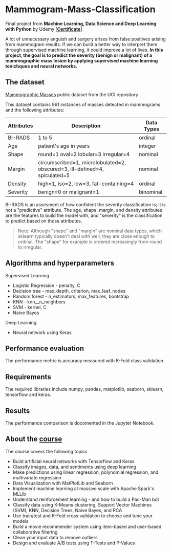 # Mammogram-Mass-Classification
Final project from **Machine Learning, Data Science and Deep Learning with Python** by Udemy [**[Certificate](https://www.udemy.com/certificate/UC-0ba42c7d-2146-4d5e-97fe-9d8104e91eda/)**]

A lot of unnecessary anguish and surgery arises from false positives arising from mammogram results. If we can build a better way to interpret them through supervised machine learning, it could improve a lot of lives. **In this project, the goal is to predict the severity (benign or malignant) of a mammographic mass lesion by applying supervised machine learning tenichques and neural networks.**

## The dataset
[Mammographic Masses](https://archive.ics.uci.edu/ml/datasets/Mammographic+Mass) public dataset from the UCI repository

This dataset contains 961 instances of masses detected in mammograms and the following attributes:

| Attributes | Description | Data Types |
| ------ | ------ | ------ |
| BI-RADS | 1 to 5 | ordinal |
| Age | patient's age in years | integer |
| Shape | round=1 oval=2 lobular=3 irregular=4 | nominal |
| Margin | circumscribed=1, microlobulated=2, obscured=3, ill-defined=4, spiculated=5 | nominal | 
| Density | high=1, iso=2, low=3, fat-containing=4 | ordinal |
| Severity | benign=0 or malignant=1 | binominal | 

BI-RADS is an assesment of how confident the severity classification is; it is not a "predictive" attribute. The age, shape, margin, and density attributes are the features to build the model with, and "severity" is the classification to predict based on those attributes. 

> Note: 
Although "shape" and "margin" are nominal data types, which sklearn typically doesn't deal with well, they are close enough to ordinal. The "shape" for example is ordered increasingly from round to irregular.

## Algorithms and hyperparameters

Supervised Learning
- Logistic Regression - penalty, C
- Decision tree - max_depth, criterion, max_leaf_nodes
- Random forest - n_estimators, max_features, bootstrap
- KNN - knn__n_neighbors
- SVM - kernel, C
- Naive Bayes

Deep Learning
- Neural network using Keras

## Performance evaluation
The performance metric is accuracy measured with K-Fold class validation.

## Requirements
The required libraries include numpy, pandas, matplotlib, seaborn, sklearn, tensorflow and keras.

## Results
The performance comparison is docomented in the Jupyter Notebook. 

## About the [course](https://www.udemy.com/course/data-science-and-machine-learning-with-python-hands-on/learn/lecture/14315154#overview)
The course covers the following topics
- Build artificial neural networks with Tensorflow and Keras
- Classify images, data, and sentiments using deep learning
- Make predictions using linear regression, polynomial regression, and multivariate regression
- Data Visualization with MatPlotLib and Seaborn
- Implement machine learning at massive scale with Apache Spark's MLLib
- Understand reinforcement learning - and how to build a Pac-Man bot
- Classify data using K-Means clustering, Support Vector Machines (SVM), KNN, Decision Trees, Naive Bayes, and PCA
- Use train/test and K-Fold cross validation to choose and tune your models
- Build a movie recommender system using item-based and user-based collaborative filtering
- Clean your input data to remove outliers
- Design and evaluate A/B tests using T-Tests and P-Values
